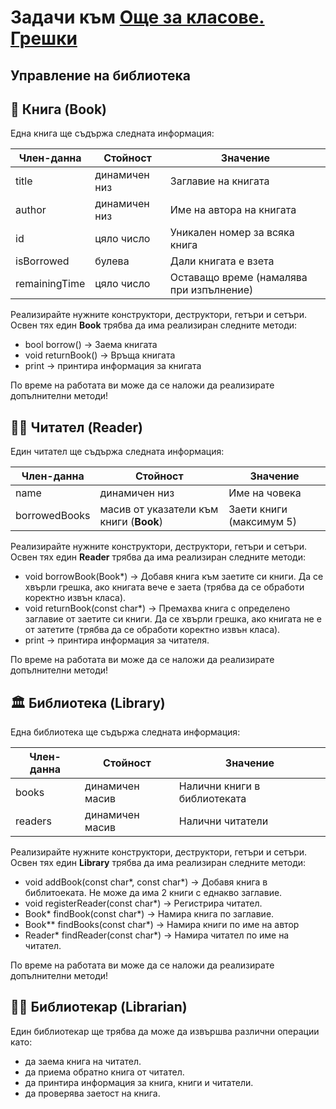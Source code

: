 # Задачи към [Oще за класове. Грешки](./)

## Управление на библиотека

## :green_book: Книга (Book)

Една книга ще съдържа следната информация:

| Член-данна | Стойност | Значение |
|---|---|---|
| title | динамичен низ | Заглавие на книгата |
| author | динамичен низ | Име на автора на книгата |
| id | цяло число | Уникален номер за всяка книга |
| isBorrowed | булева | Дали книгата е взета |
| remainingTime | цяло число | Оставащо време (намалява при изпълнение) |

Реализирайте нужните конструктори, деструктори, гетъри и сетъри. Освен тях един **Book** трябва да има реализиран следните методи:

- bool borrow() -> Заема книгата
- void returnBook() -> Връща книгата
- print -> принтира информация за книгата

По време на работата ви може да се наложи да реализирате допълнителни методи!

## :standing_man: Читател (Reader)

Един читател ще съдържа следната информация:

| Член-данна | Стойност | Значение |
|---|---|---|
| name | динамичен низ | Име на човека |
| borrowedBooks | масив от указатели към книги (**Book**) | Заети книги (максимум 5) |

Реализирайте нужните конструктори, деструктори, гетъри и сетъри. Освен тях един **Reader** трябва да има реализиран следните методи:

- void borrowBook(Book*) -> Добавя книга към заетите си книги. Да се хвърли грешка, ако книгата вече е заета (трябва да се обработи коректно извън класа).
- void returnBook(const char*) -> Премахва книга с определено заглавие от заетите си книги. Да се хвърли грешка, ако книгата не е от затетите (трябва да се обработи коректно извън класа).
- print -> принтира информация за читателя.

По време на работата ви може да се наложи да реализирате допълнителни методи!

## :classical_building: Библиотека (Library)

Една библиотека ще съдържа следната информация:

| Член-данна | Стойност | Значение |
|---|---|---|
| books | динамичен масив | Налични книги в библиотеката |
| readers | динамичен масив | Налични читатели |

Реализирайте нужните конструктори, деструктори, гетъри и сетъри. Освен тях един **Library** трябва да има реализиран следните методи:

- void addBook(const char*, const char*) -> Добавя книга в библитоеката. Не може да има 2 книги с еднакво заглавие.
- void registerReader(const char*) -> Регистрира читател.
- Book* findBook(const char*) -> Намира книга по заглавие.
- Book** findBooks(const char*) -> Намира книги по име на автор
- Reader* findReader(const char*) -> Намира читател по име на читател.

По време на работата ви може да се наложи да реализирате допълнителни методи!

## :teacher: Библиотекар (Librarian)

Един библиотекар ще трябва да може да извършва различни операции като:

- да заема книга на читател.
- да приема обратно книга от читател.
- да принтира информация за книга, книги и читатели.
- да проверява заетост на книга.
